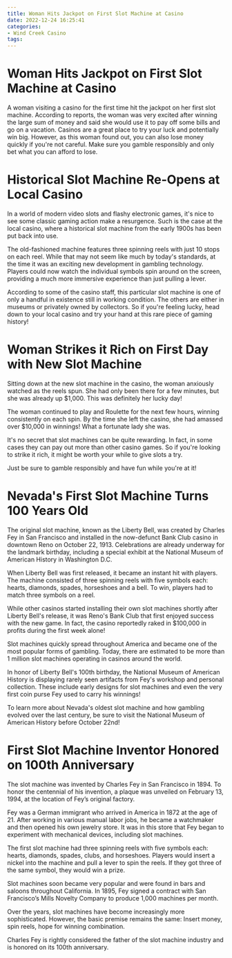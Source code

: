 ```yaml
---
title: Woman Hits Jackpot on First Slot Machine at Casino 
date: 2022-12-24 16:25:41
categories:
- Wind Creek Casino
tags:
---
```



#  Woman Hits Jackpot on First Slot Machine at Casino 
A woman visiting a casino for the first time hit the jackpot on her first slot machine. According to reports, the woman was very excited after winning the large sum of money and said she would use it to pay off some bills and go on a vacation. 
Casinos are a great place to try your luck and potentially win big. However, as this woman found out, you can also lose money quickly if you're not careful. Make sure you gamble responsibly and only bet what you can afford to lose.

#  Historical Slot Machine Re-Opens at Local Casino 

In a world of modern video slots and flashy electronic games, it's nice to see some classic gaming action make a resurgence. Such is the case at the local casino, where a historical slot machine from the early 1900s has been put back into use. 

The old-fashioned machine features three spinning reels with just 10 stops on each reel. While that may not seem like much by today's standards, at the time it was an exciting new development in gambling technology. Players could now watch the individual symbols spin around on the screen, providing a much more immersive experience than just pulling a lever. 

According to some of the casino staff, this particular slot machine is one of only a handful in existence still in working condition. The others are either in museums or privately owned by collectors. So if you're feeling lucky, head down to your local casino and try your hand at this rare piece of gaming history!

#  Woman Strikes it Rich on First Day with New Slot Machine 

Sitting down at the new slot machine in the casino, the woman anxiously watched as the reels spun. She had only been there for a few minutes, but she was already up $1,000. This was definitely her lucky day!

The woman continued to play and Roulette for the next few hours, winning consistently on each spin. By the time she left the casino, she had amassed over $10,000 in winnings! What a fortunate lady she was.

It's no secret that slot machines can be quite rewarding. In fact, in some cases they can pay out more than other casino games. So if you're looking to strike it rich, it might be worth your while to give slots a try.

Just be sure to gamble responsibly and have fun while you're at it!

#  Nevada's First Slot Machine Turns 100 Years Old 

The original slot machine, known as the Liberty Bell, was created by Charles Fey in San Francisco and installed in the now-defunct Bank Club casino in downtown Reno on October 22, 1913. Celebrations are already underway for the landmark birthday, including a special exhibit at the National Museum of American History in Washington D.C.

When Liberty Bell was first released, it became an instant hit with players. The machine consisted of three spinning reels with five symbols each: hearts, diamonds, spades, horseshoes and a bell. To win, players had to match three symbols on a reel.

While other casinos started installing their own slot machines shortly after Liberty Bell's release, it was Reno's Bank Club that first enjoyed success with the new game. In fact, the casino reportedly raked in $100,000 in profits during the first week alone!

Slot machines quickly spread throughout America and became one of the most popular forms of gambling. Today, there are estimated to be more than 1 million slot machines operating in casinos around the world.

In honor of Liberty Bell's 100th birthday, the National Museum of American History is displaying rarely seen artifacts from Fey's workshop and personal collection. These include early designs for slot machines and even the very first coin purse Fey used to carry his winnings!

To learn more about Nevada's oldest slot machine and how gambling evolved over the last century, be sure to visit the National Museum of American History before October 22nd!

#  First Slot Machine Inventor Honored on 100th Anniversary

The slot machine was invented by Charles Fey in San Francisco in 1894. To honor the centennial of his invention, a plaque was unveiled on February 13, 1994, at the location of Fey’s original factory.

Fey was a German immigrant who arrived in America in 1872 at the age of 21. After working in various manual labor jobs, he became a watchmaker and then opened his own jewelry store. It was in this store that Fey began to experiment with mechanical devices, including slot machines.

The first slot machine had three spinning reels with five symbols each: hearts, diamonds, spades, clubs, and horseshoes. Players would insert a nickel into the machine and pull a lever to spin the reels. If they got three of the same symbol, they would win a prize.

Slot machines soon became very popular and were found in bars and saloons throughout California. In 1895, Fey signed a contract with San Francisco’s Mills Novelty Company to produce 1,000 machines per month.

Over the years, slot machines have become increasingly more sophisticated. However, the basic premise remains the same: Insert money, spin reels, hope for winning combination.

Charles Fey is rightly considered the father of the slot machine industry and is honored on its 100th anniversary.